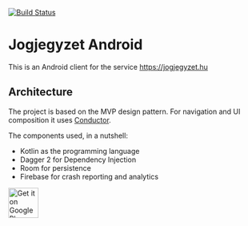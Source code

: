 [![Build Status](https://api.travis-ci.org/jogjegyzet/jogjegyzet-android.svg?branch=master)](https://travis-ci.org/jogjegyzet/jogjegyzet-android)

# Jogjegyzet Android

This is an Android client for the service https://jogjegyzet.hu

## Architecture

The project is based on the MVP design pattern. For navigation and UI composition it uses [Conductor](https://github.com/bluelinelabs/Conductor).

The components used, in a nutshell:

* Kotlin as the programming language
* Dagger 2 for Dependency Injection
* Room for persistence
* Firebase for crash reporting and analytics

<a href="https://play.google.com/store/apps/details?id=com.danielgergely.jogjegyzet"><img alt="Get it on Google Play" src="https://play.google.com/intl/en_us/badges/images/generic/en-play-badge.png" height=60px /></a>
